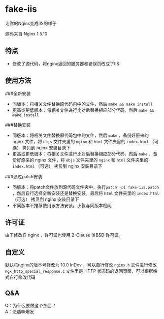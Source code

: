 fake-iis
========

让你的Nginx变成IIS的样子

源码来自 Nginx 1.5.10

特点
--------
* 修改了源代码，将nginx返回的服务器和错误页改成了IIS

使用方法
--------
###全新安装
* 同版本：将相关文件替换原代码包中的文件，然后 `make && make install`
* 更高或更低版本：将相关文件进行比对后替换相应部分代码，然后 `make && make install`

###替换安装
* 同版本：将相关文件替换原代码包中的文件，然后 `make` ，备份好原来的 nginx 文件，将 `objs` 文件夹里的 `nginx` 和 `html` 文件夹里的 `index.html` （可选） 拷贝到 nginx 安装目录下
* 更高或更低版本：将相关文件进行比对后替换相应部分代码，然后 `make` ，备份好原来的 nginx 文件，将 `objs` 文件夹里的 `nginx` 和 `html` 文件夹里的 `index.html` （可选） 拷贝到 nginx 安装目录下

###通过patch安装
* 同版本：将patch文件放到源代码文件夹中，执行`patch -p1 fake-iis.patch` ，然后自行选择全新安装还是替换安装，最后将 `html` 文件夹里的 `index.html` （可选） 拷贝到 nginx 安装目录下
* 不同版本不推荐使用该方法安装，步骤与同版本相同

许可证
--------
由于修改自 nginx ，许可证也使用 2-Clause 类BSD 许可证。

自定义
--------
默认将nginx的版本号修改为 10.0 InDev ，可以自行修改 `nginx.h` 文件进行修改  
`ngx_http_special_response.c` 文件里是 HTTP 状态码的返回页面，可以根据格式自行修改代码

Q&A
--------
Q：为什么要做这个东西？  
A：~~恶趣味爆发~~